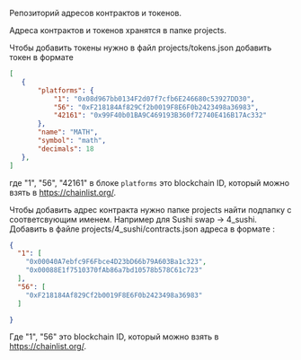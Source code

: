 Репозиторий адресов контрактов и токенов.

Адреса контрактов и токенов хранятся в папке projects.

Чтобы добавить токены нужно в файл projects/tokens.json добавить токен в формате   
 ``` json
[   
    {
        "platforms": {
            "1": "0x08d967bb0134F2d07f7cfb6E246680c53927DD30",
            "56": "0xF218184Af829Cf2b0019F8E6F0b2423498a36983",
            "42161": "0x99F40b01BA9C469193B360f72740E416B17Ac332"
        },
        "name": "MATH",
        "symbol": "math",
        "decimals": 18
    },
]
```

где "1", "56", "42161" в блоке `platforms` это blockchain ID, который можно взять в https://chainlist.org/.


Чтобы добавить адрес контракта нужно папке  projects найти подпапку с соответсвующим именем.
Например для Sushi swap -> 4_sushi.
Добавить  в файле projects/4_sushi/сontracts.json адреса в формате :
```json
{
  "1": [
    "0x00040A7ebfc9F6Fbce4D23bD66b79A603Ba1c323",
    "0x00088E1f7510370fAb86a7bd10578b578C61c723"
  ],
  "56": [
    "0xF218184Af829Cf2b0019F8E6F0b2423498a36983"
  ]

}
```
Где "1", "56" это blockchain ID, который можно взять в https://chainlist.org/.